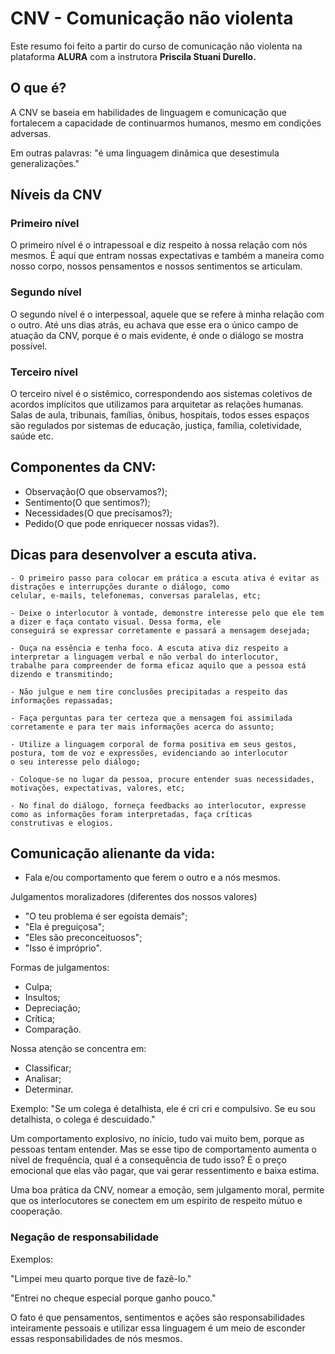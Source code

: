 # CNV - Comunicação não violenta

Este resumo foi feito a partir do curso de comunicação não violenta na plataforma <b>ALURA</b> com a instrutora <b>Priscila Stuani Durello.</b>

## O que é?

A CNV se baseia em habilidades de linguagem e comunicação que fortalecem 
a capacidade de continuarmos humanos, mesmo em condições adversas.

Em outras palavras: "é uma linguagem dinâmica que desestimula generalizações."

## Níveis da CNV

### Primeiro nível
O primeiro nível é o intrapessoal e diz respeito à nossa relação com nós mesmos. É aqui que entram nossas expectativas e 
também a maneira como nosso corpo, nossos pensamentos e nossos sentimentos se articulam.

### Segundo nível
O segundo nível é o interpessoal, aquele que se refere à minha relação com o outro. Até uns dias atrás, eu achava que esse 
era o único campo de atuação da CNV, porque é o mais evidente, é onde o diálogo se mostra possível.

### Terceiro nível
O terceiro nível é o sistêmico, correspondendo aos sistemas coletivos de acordos implícitos que utilizamos para arquitetar 
as relações humanas. Salas de aula, tribunais, famílias, ônibus, hospitais, todos esses espaços são regulados por sistemas 
de educação, justiça, família, coletividade, saúde etc. 

## Componentes da CNV:

- Observação(O que observamos?);
- Sentimento(O que sentimos?);
- Necessidades(O que precisamos?);
- Pedido(O que pode enriquecer nossas vidas?).

## Dicas para desenvolver a escuta ativa.

    - O primeiro passo para colocar em prática a escuta ativa é evitar as distrações e interrupções durante o diálogo, como
    celular, e-mails, telefonemas, conversas paralelas, etc;

    - Deixe o interlocutor à vontade, demonstre interesse pelo que ele tem a dizer e faça contato visual. Dessa forma, ele 
    conseguirá se expressar corretamente e passará a mensagem desejada;

    - Ouça na essência e tenha foco. A escuta ativa diz respeito a interpretar a linguagem verbal e não verbal do interlocutor, 
    trabalhe para compreender de forma eficaz aquilo que a pessoa está dizendo e transmitindo;

    - Não julgue e nem tire conclusões precipitadas a respeito das informações repassadas;

    - Faça perguntas para ter certeza que a mensagem foi assimilada corretamente e para ter mais informações acerca do assunto;

    - Utilize a linguagem corporal de forma positiva em seus gestos, postura, tom de voz e expressões, evidenciando ao interlocutor
    o seu interesse pelo diálogo;

    - Coloque-se no lugar da pessoa, procure entender suas necessidades, motivações, expectativas, valores, etc;

    - No final do diálogo, forneça feedbacks ao interlocutor, expresse como as informações foram interpretadas, faça críticas 
    construtivas e elogios.

## Comunicação alienante da vida:

- Fala e/ou comportamento que ferem o outro e a nós mesmos.

Julgamentos moralizadores (diferentes dos nossos valores)

- "O teu problema é ser egoísta demais";
- "Ela é preguiçosa";
- "Eles são preconceituosos";
- "Isso é impróprio".

Formas de julgamentos:

- Culpa;
- Insultos;
- Depreciação;
- Crítica;
- Comparação.

Nossa atenção se concentra em:
- Classificar;
- Analisar; 
- Determinar.

Exemplo: 
"Se um colega é detalhista, ele é cri cri e compulsivo.
 Se eu sou detalhista, o colega é descuidado."

Um comportamento explosivo, no ínício, tudo vai muito bem, porque as pessoas tentam entender. Mas se esse tipo de comportamento
aumenta o nível de frequência, qual é a consequência de tudo isso? 
É o preço emocional que elas vão pagar, que vai gerar ressentimento e baixa estima.

Uma boa prática da CNV, nomear a emoção, sem julgamento moral, permite que os interlocutores se conectem em um espírito de 
respeito mútuo e cooperação.

### Negação de responsabilidade

Exemplos:

"Limpei meu quarto porque tive de fazê-lo."

"Entrei no cheque especial porque ganho pouco."

O fato é que pensamentos, sentimentos e ações são responsabilidades inteiramente pessoais e utilizar essa linguagem é um 
meio de esconder essas responsabilidades de nós mesmos.
